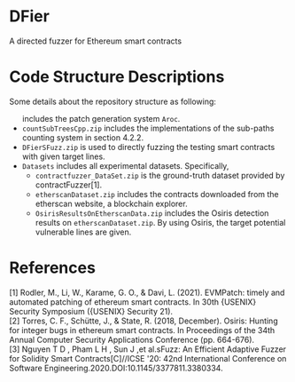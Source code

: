 # DFier
A directed fuzzer for Ethereum smart contracts
 # Code Structure Descriptions
   Some details about the repository structure as following:  
   <ul>
 includes the patch generation system <code>Aroc</code>.  </li>
<li>  <code>countSubTreesCpp.zip</code> includes the implementations of the sub-paths counting system in section 4.2.2. </li>
<li>  <code>DFierSFuzz.zip</code> is used to directly fuzzing the testing smart contracts with given target lines. </li>
<li>  <code>Datasets</code>  includes all experimental datasets. Specifically,
          <ul>
          <li> <code>contractfuzzer_DataSet.zip</code> is the ground-truth dataset provided by contractFuzzer[1].    </li>  
         <li> <code>etherscanDataset.zip</code> includes the contracts downloaded from the etherscan website, a blockchain explorer.  </li>  
          <li> <code>OsirisResultsOnEtherscanData.zip</code> includes the Osiris detection results on <code>etherscanDataset.zip</code>.  By using Osiris, the target potential vulnerable lines are given. </li>    
        </ul>
      </li>
    </ul>
    
    
 # References
  [1] Rodler, M., Li, W., Karame, G. O., & Davi, L. (2021). EVMPatch: timely and automated patching of ethereum smart contracts. In 30th {USENIX} Security Symposium ({USENIX} Security 21).  
  [2] Torres, C. F., Schütte, J., & State, R. (2018, December). Osiris: Hunting for integer bugs in ethereum smart contracts. In Proceedings of the 34th Annual Computer Security Applications Conference (pp. 664-676).  
  [3] Nguyen T D , Pham L H , Sun J ,et al.sFuzz: An Efficient Adaptive Fuzzer for Solidity Smart Contracts[C]//ICSE '20: 42nd International Conference on Software Engineering.2020.DOI:10.1145/3377811.3380334. 
